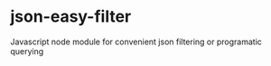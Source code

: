 json-easy-filter
================

Javascript node module for convenient json filtering or programatic querying
